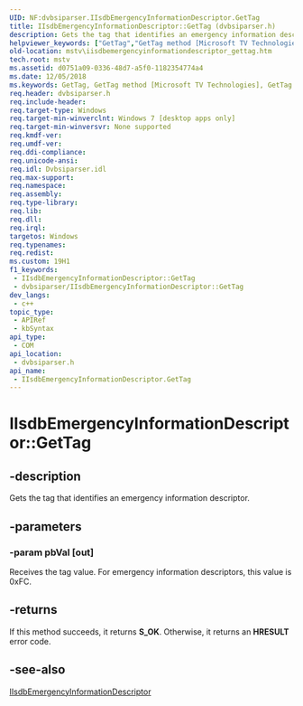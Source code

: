 ```yaml
---
UID: NF:dvbsiparser.IIsdbEmergencyInformationDescriptor.GetTag
title: IIsdbEmergencyInformationDescriptor::GetTag (dvbsiparser.h)
description: Gets the tag that identifies an emergency information descriptor.
helpviewer_keywords: ["GetTag","GetTag method [Microsoft TV Technologies]","GetTag method [Microsoft TV Technologies]","IIsdbEmergencyInformationDescriptor interface","IIsdbEmergencyInformationDescriptor interface [Microsoft TV Technologies]","GetTag method","IIsdbEmergencyInformationDescriptor.GetTag","IIsdbEmergencyInformationDescriptor::GetTag","dvbsiparser/IIsdbEmergencyInformationDescriptor::GetTag","mstv.iisdbemergencyinformationdescriptor_gettag"]
old-location: mstv\iisdbemergencyinformationdescriptor_gettag.htm
tech.root: mstv
ms.assetid: d0751a09-0336-48d7-a5f0-1182354774a4
ms.date: 12/05/2018
ms.keywords: GetTag, GetTag method [Microsoft TV Technologies], GetTag method [Microsoft TV Technologies],IIsdbEmergencyInformationDescriptor interface, IIsdbEmergencyInformationDescriptor interface [Microsoft TV Technologies],GetTag method, IIsdbEmergencyInformationDescriptor.GetTag, IIsdbEmergencyInformationDescriptor::GetTag, dvbsiparser/IIsdbEmergencyInformationDescriptor::GetTag, mstv.iisdbemergencyinformationdescriptor_gettag
req.header: dvbsiparser.h
req.include-header: 
req.target-type: Windows
req.target-min-winverclnt: Windows 7 [desktop apps only]
req.target-min-winversvr: None supported
req.kmdf-ver: 
req.umdf-ver: 
req.ddi-compliance: 
req.unicode-ansi: 
req.idl: Dvbsiparser.idl
req.max-support: 
req.namespace: 
req.assembly: 
req.type-library: 
req.lib: 
req.dll: 
req.irql: 
targetos: Windows
req.typenames: 
req.redist: 
ms.custom: 19H1
f1_keywords:
 - IIsdbEmergencyInformationDescriptor::GetTag
 - dvbsiparser/IIsdbEmergencyInformationDescriptor::GetTag
dev_langs:
 - c++
topic_type:
 - APIRef
 - kbSyntax
api_type:
 - COM
api_location:
 - dvbsiparser.h
api_name:
 - IIsdbEmergencyInformationDescriptor.GetTag
---
```


# IIsdbEmergencyInformationDescriptor::GetTag


## -description

Gets the tag that identifies an emergency information descriptor.

## -parameters

### -param pbVal [out]

Receives the tag value. For emergency information descriptors, this value is 0xFC.

## -returns

If this method succeeds, it returns <b xmlns:loc="http://microsoft.com/wdcml/l10n">S_OK</b>. Otherwise, it returns an <b xmlns:loc="http://microsoft.com/wdcml/l10n">HRESULT</b> error code.

## -see-also

<a href="https://docs.microsoft.com/previous-versions/windows/desktop/api/dvbsiparser/nn-dvbsiparser-iisdbemergencyinformationdescriptor">IIsdbEmergencyInformationDescriptor</a>

